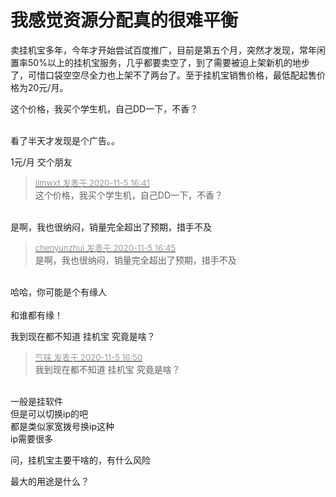 # 我感觉资源分配真的很难平衡


卖挂机宝多年，今年才开始尝试百度推广，目前是第五个月，突然才发现，常年闲置率50%以上的挂机宝服务，几乎都要卖空了，到了需要被迫上架新机的地步了，可惜口袋空空尽全力也上架不了两台了。至于挂机宝销售价格，最低配起售价格为20元/月。

这个价格，我买个学生机，自己DD一下，不香？<br />
<br />
<img src="static/image/smiley/default/lol.gif" smilieid="12" border="0" alt="" /><img src="static/image/smiley/default/lol.gif" smilieid="12" border="0" alt="" /><img src="static/image/smiley/default/lol.gif" smilieid="12" border="0" alt="" />

看了半天才发现是个广告。。<img id="aimg_qjtj7" onclick="zoom(this, this.src, 0, 0, 0)" class="zoom" src="https://cdn.jsdelivr.net/gh/hishis/forum-master/public/images/patch.gif" onmouseover="img_onmouseoverfunc(this)" onload="thumbImg(this)" border="0" alt="" />

1元/月 交个朋友

<div class="quote"><blockquote><font size="2"><a href="https://www.hostloc.com/forum.php?mod=redirect&amp;goto=findpost&amp;pid=9407366&amp;ptid=762854" target="_blank"><font color="#999999">llmwxt 发表于 2020-11-5 16:41</font></a></font><br />
这个价格，我买个学生机，自己DD一下，不香？</blockquote></div><br />
是啊，我也很纳闷，销量完全超出了预期，措手不及

<div class="quote"><blockquote><font size="2"><a href="https://www.hostloc.com/forum.php?mod=redirect&amp;goto=findpost&amp;pid=9407386&amp;ptid=762854" target="_blank"><font color="#999999">chenyunzhui 发表于 2020-11-5 16:45</font></a></font><br />
是啊，我也很纳闷，销量完全超出了预期，措手不及</blockquote></div><br />
哈哈，你可能是个有缘人<br />
<br />
和谁都有缘！

我到现在都不知道 挂机宝 究竟是啥？

<div class="quote"><blockquote><font size="2"><a href="https://www.hostloc.com/forum.php?mod=redirect&amp;goto=findpost&amp;pid=9407414&amp;ptid=762854" target="_blank"><font color="#999999">气味 发表于 2020-11-5 16:50</font></a></font><br />
我到现在都不知道 挂机宝 究竟是啥？</blockquote></div><br />
一般是挂软件<br />
但是可以切换ip的吧<br />
都是类似家宽拨号换ip这种 <br />
ip需要很多<img id="aimg_kj5tt" onclick="zoom(this, this.src, 0, 0, 0)" class="zoom" src="https://cdn.jsdelivr.net/gh/hishis/forum-master/public/images/patch.gif" onmouseover="img_onmouseoverfunc(this)" onload="thumbImg(this)" border="0" alt="" />

问，挂机宝主要干啥的，有什么风险

最大的用途是什么？
